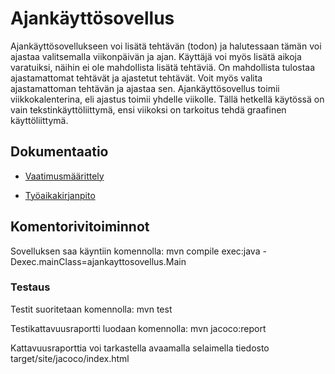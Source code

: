 # Ajankäyttösovellus

Ajankäyttösovellukseen voi lisätä tehtävän (todon) ja halutessaan tämän voi ajastaa valitsemalla viikonpäivän ja ajan. Käyttäjä voi myös lisätä aikoja varatuiksi, näihin ei ole mahdollista lisätä tehtäviä. On mahdollista tulostaa ajastamattomat tehtävät ja ajastetut tehtävät. Voit myös valita ajastamattoman tehtävän ja ajastaa sen. 
Ajankäyttösovellus toimii viikkokalenterina, eli ajastus toimii yhdelle viikolle. Tällä hetkellä käytössä on vain tekstinkäyttöliittymä, ensi viikoksi on tarkoitus tehdä graafinen käyttöliittymä. 


## Dokumentaatio

* [Vaatimusmäärittely](https://github.com/eevib/ot-harjoitustyo/blob/master/dokumentaatio/vaatimusmaarittely.md)

* [Työaikakirjanpito](https://github.com/eevib/ot-harjoitustyo/blob/master/dokumentaatio/tuntikirjanpito.md)

## Komentorivitoiminnot

Sovelluksen saa käyntiin komennolla: 
mvn compile exec:java -Dexec.mainClass=ajankayttosovellus.Main 

### Testaus

Testit suoritetaan komennolla: mvn test

Testikattavuusraportti luodaan komennolla: mvn jacoco:report

Kattavuusraporttia voi tarkastella avaamalla selaimella tiedosto target/site/jacoco/index.html
